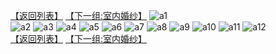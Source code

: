 [【返回列表】](http://yuzidong.github.io/photolist)  [【下一组:室内婚纱】](http://yuzidong.github.io/photo_b)
![a1](https://github.com/yuzidong/wedding/blob/master/images/a1.jpg?raw=true)  
![a2](https://github.com/yuzidong/wedding/blob/master/images/a2.jpg?raw=true)  ![a3](https://github.com/yuzidong/wedding/blob/master/images/a3.jpg?raw=true)  ![a4](https://github.com/yuzidong/wedding/blob/master/images/a4.jpg?raw=true)  ![a5](https://github.com/yuzidong/wedding/blob/master/images/a5.jpg?raw=true)  ![a6](https://github.com/yuzidong/wedding/blob/master/images/a6.jpg?raw=true)  ![a7](https://github.com/yuzidong/wedding/blob/master/images/a7.jpg?raw=true)  ![a8](https://github.com/yuzidong/wedding/blob/master/images/a8.jpg?raw=true)  ![a9](https://github.com/yuzidong/wedding/blob/master/images/a9.jpg?raw=true)  ![a10](https://github.com/yuzidong/wedding/blob/master/images/a10.jpg?raw=true)  ![a11](https://github.com/yuzidong/wedding/blob/master/images/a11.jpg?raw=true)  ![a12](https://github.com/yuzidong/wedding/blob/master/images/a12.jpg?raw=true)  
     [【返回列表】](http://yuzidong.github.io/photolist/)     [【下一组:室内婚纱】](http://yuzidong.github.io/photo_b/)
